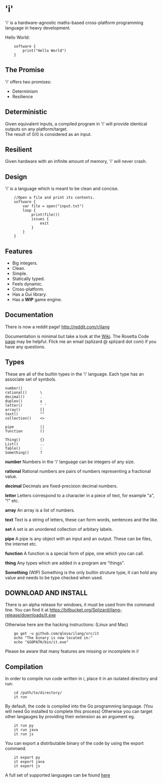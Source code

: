 # 'i'
'i' is a hardware-agnostic maths-based cross-platform programming language in heavy development.

Hello World:

		software {
			print("Hello World")
		}

## The Promise  
'i' offers two promises:

* Determinism
* Resilience

## Deterministic  
Given equivalent inputs, a compiled program in 'i' will provide identical outputs on any platform/target.  
The result of 0/0 is considered as an input.

## Resilient  
Given hardware with an infinite amount of memory, 'i' will never crash.
		
## Design
'i' is a language which is meant to be clean and concise.

```
	//Open a file and print its contents.
	software {
		var file = open("input.txt")
		loop {
			print(file())
			issues {
				exit
			}
		}
	}
```

## Features

* Big integers.
* Clean.
* Simple.
* Statically typed.
* Feels dynamic.
* Cross-platform.
* Has a Gui library.
* Has a **WIP** game engine.

## Documentation

There is now a reddit page! http://reddit.com/r/ilang

Documentation is minimal but take a look at the [Wiki](https://github.com/Qlova/ilang/wiki).
The Rosetta Code [page](http://rosettacode.org/wiki/Category:I) may be helpful. 
Flick me an email (splizard @ splizard dot com) if you have any questions.

## Types
These are all of the builtin types in the 'i' language. Each type has an associate set of symbols.
```
number()
rational()		\
decimal()   	.
duplex()		±
letter()		' '
array() 		[]
text() 			""
collection()	<>

pipe 			||
function 		()

Thing() 		{}
List()  		..
Table()			:
Something() 	?
```

**number**
Numbers in the 'i' language can be integers of any size.

**rational**
Rational numbers are pairs of numbers representing a fractional value.

**decimal**
Decimals are fixed-precision decimal numbers.

**letter**
Letters correspond to a character in a piece of text, for example "a", "!" etc.

**array**
An array is a list of numbers.

**text**
Text is a string of letters, these can form words, sentences and the like.

**set**
A set is an unordered collection of arbitary labels.


**pipe**
A pipe is any object with an input and an output. These can be files, the internet etc.

**function**
A function is a special form of pipe, one which you can call.


**thing**
Any types which are added in a program are "things".

**Something** (WIP)
Something is the only builtin struture type, it can hold any value and needs to be type checked when used.  


## DOWNLOAD AND INSTALL

There is an alpha release for windows, it must be used from the command line.
You can find it at https://bitbucket.org/Splizard/ilang-release/downloads/it.exe

Otherwise here are the hacking instructions: (Linux and Mac)

		go get -u github.com/qlova/ilang/src/it
		echo "The binary is now located in:"
		echo "$GOPATH/bin/it.exe"

Please be aware that many features are missing or incomplete in i!

## Compilation

In order to compile run code written in i, place it in an isolated directory and run:

		cd /path/to/directory/
		it run

By default, the code is compiled into the Go programming language. (You will need Go installed to complete this process)
Otherwise you can target other langauges by providing their extension as an argument eg.

		it run py
		it run java
		it run js
		
You can export a distributable binary of the code by using the export command.

		it export py
		it export java
		it export js

A full set of supported languages can be found [here](http://github.com/qlova/uct)

